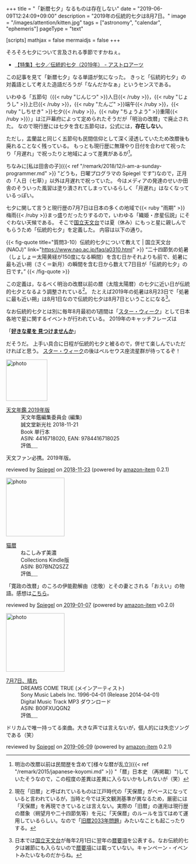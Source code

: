 +++
title = "「新暦七夕」なるものは存在しない"
date =  "2019-06-09T12:24:09+09:00"
description = "2019年の伝統的七夕は8月7日。"
image = "/images/attention/kitten.jpg"
tags = ["astronomy", "calendar", "ephemeris"]
pageType = "text"

[scripts]
  mathjax = false
  mermaidjs = false
+++

そろそろ七夕について言及される季節ですかねぇ。

- [【特集】七夕／伝統的七夕（2019年） - アストロアーツ](http://www.astroarts.co.jp/special/2019tanabata/index-j.shtml)

この記事を見て「新暦七夕」なる単語が気になった。
きっと「伝統的七夕」の対義語として考えた造語だろうが「なんだかなぁ」というセンスである。

いわゆる「五節句（{{< ruby "じんじつ" >}}人日{{< /ruby >}}，{{< ruby "じょうし" >}}上巳{{< /ruby >}}，{{< ruby "たんご" >}}端午{{< /ruby >}}，{{< ruby "しちせき" >}}七夕{{< /ruby >}}，{{< ruby "ちょうよう" >}}重陽{{< /ruby >}}）」は江戸幕府によって定められたそうだが「明治の改暦」で廃止された。
なので現行歴には七夕を含む五節句は，公式には，**存在しない**。

ただし，盂蘭盆と同じく五節句も民間信仰として深く浸透していたため改暦後も廃れることなく残っている。
もっとも現行歴に無理やり日付を合わせて祝ったり「月遅れ」で祝ったりと地域によって差異があるが[^ep1]。

ちなみに[私は田舎の子]({{< ref "/remark/2018/12/i-am-a-sunday-programmer.md" >}} "どうも，日曜プログラマの Spiegel です")なので，正月の「人日（七草）」以外は月遅れで祝っていた。
今はメディアの発達のせいか田舎のそういった風習は塗り潰されてしまっているらしく「月遅れ」はなくなっているっぽい。

[^ep1]: 明治の改暦以前は民間歴を含めて[様々な暦が乱立]({{< ref "/remark/2015/japanese-koyomi.md" >}} "「暦」日本史 （再掲載）")していたそうなので，この程度の差異は差異に入らないかもしれないが（笑）

七夕に関して言うと現行歴の7月7日は日本の多くの地域で{{< ruby "雨期" >}}梅雨{{< /ruby >}}まっ盛りだったりするので，いわゆる「織姫・彦星伝説」にそぐわない天候である。
そこで[国立天文台]では夏（休み）にもっと星に親しんでもらうため「伝統的七夕」を定義した。
内容は以下の通り。

{{< fig-quote title="質問3-10）伝統的七夕について教えて | 国立天文台(NAOJ)" link="https://www.nao.ac.jp/faq/a0310.html" >}}
<q>二十四節気の処暑（しょしょ＝太陽黄経が150度になる瞬間）を含む日かそれよりも前で、処暑に最も近い朔（さく＝新月）の瞬間を含む日から数えて7日目が「伝統的七夕」の日です。</q>
{{< /fig-quote >}}

この定義は，なるべく明治の改暦以前の暦（太陰太陽暦）の七夕に近い日が伝統的七夕となるよう調整されている[^oc1]。
たとえば2019年の処暑は8月23日で「処暑に最も近い朔」は8月1日なので伝統的七夕は8月7日ということになる[^ep2]。

[^oc1]: 現在「旧暦」と呼ばれているものは江戸時代の「天保暦」がベースになっていると言われているが，当時と今では天文観測基準が異なるため，厳密には「天保暦」を再現できているとは言えない。実際の「旧暦」の運用は現行歴の暦象（朔望月や二十四節気等）を元に「天保暦」のルールを当てはめて運用しているらしい。なので「[旧暦2033年問題](https://eco.mtk.nao.ac.jp/koyomi/topics/html/topics2014.html "旧暦2033年問題について - 国立天文台暦計算室")」みたいなことも起こったりする。
[^ep2]: 日本では[国立天文台]が毎年2月1日に翌年の[暦要項]を公表する。なお伝統的七夕は雑節にも入らないので[暦要項]には載っていない。キャンペーン・イベントみたいなものだからね。

なお伝統的七夕とは別に毎年8月最初の1週間は「[スター・ウィーク]」として日本各地で星に関するイベントが行われている。
2019年のキャッチフレーズは

「**[好きな星を 見つけませんか](http://sw2016.sblo.jp/article/185854916.html "2019年 キャッチコピー決定: STARWEEK 2016-2019")**」

だそうだ。
上手い具合に日程が伝統的七夕と被るので，併せて楽しんでいただければと思う。
[スター・ウィーク]の後はペルセウス座流星群が待ってるぞ！

[国立天文台]: https://www.nao.ac.jp/ "国立天文台(NAOJ)"
[スター・ウィーク]: http://www.starweek.jp/ "STARWEEK"
[暦要項]: http://eco.mtk.nao.ac.jp/koyomi/yoko/ "暦要項 - 国立天文台暦計算室"

<div class="hreview">
  <div class="photo"><a class="item url" href="https://www.amazon.co.jp/%E5%A4%A9%E6%96%87%E5%B9%B4%E9%91%91-2019%E5%B9%B4%E7%89%88-%E5%A4%A9%E6%96%87%E5%B9%B4%E9%91%91%E7%B7%A8%E9%9B%86%E5%A7%94%E5%93%A1%E4%BC%9A/dp/4416718020?SubscriptionId=AKIAJYVUJ3DMTLAECTHA&tag=baldandersinf-22&linkCode=xm2&camp=2025&creative=165953&creativeASIN=4416718020"><img src="https://images-fe.ssl-images-amazon.com/images/I/41qe16Zl-7L._SL160_.jpg" width="113" alt="photo"></a></div>
  <dl class="fn">
    <dt><a href="https://www.amazon.co.jp/%E5%A4%A9%E6%96%87%E5%B9%B4%E9%91%91-2019%E5%B9%B4%E7%89%88-%E5%A4%A9%E6%96%87%E5%B9%B4%E9%91%91%E7%B7%A8%E9%9B%86%E5%A7%94%E5%93%A1%E4%BC%9A/dp/4416718020?SubscriptionId=AKIAJYVUJ3DMTLAECTHA&tag=baldandersinf-22&linkCode=xm2&camp=2025&creative=165953&creativeASIN=4416718020">天文年鑑 2019年版</a></dt>
	<dd>天文年鑑編集委員会 (編集)</dd>
    <dd>誠文堂新光社 2018-11-21</dd>
    <dd>Book 単行本</dd>
    <dd>ASIN: 4416718020, EAN: 9784416718025</dd>
    <dd>評価<abbr class="rating fa-sm" title="5">&nbsp;<i class="fas fa-star"></i>&nbsp;<i class="fas fa-star"></i>&nbsp;<i class="fas fa-star"></i>&nbsp;<i class="fas fa-star"></i>&nbsp;<i class="fas fa-star"></i></abbr></dd>
  </dl>
  <p class="description">天文ファン必携。2019年版。</p>
  <p class="powered-by" >reviewed by <a href='#maker' class='reviewer'>Spiegel</a> on <abbr class="dtreviewed" title="2018-11-23">2018-11-23</abbr> (powered by <a href="https://github.com/spiegel-im-spiegel/amazon-item" >amazon-item</a> 0.2.1)</p>
</div>

<div class="hreview">
  <div class="photo"><a class="item url" href="https://www.amazon.co.jp/%E7%8C%AB%E6%9A%A6/dp/B07BNZQSZZ?SubscriptionId=AKIAJYVUJ3DMTLAECTHA&tag=baldandersinf-22&linkCode=xm2&camp=2025&creative=165953&creativeASIN=B07BNZQSZZ"><img src="https://images-fe.ssl-images-amazon.com/images/I/61fCTlgexuL._SL160_.jpg" width="160" alt="photo"></a></div>
  <dl class="fn">
    <dt><a href="https://www.amazon.co.jp/%E7%8C%AB%E6%9A%A6/dp/B07BNZQSZZ?SubscriptionId=AKIAJYVUJ3DMTLAECTHA&tag=baldandersinf-22&linkCode=xm2&camp=2025&creative=165953&creativeASIN=B07BNZQSZZ">猫暦</a></dt>
	<dd>ねこしみず美濃</dd>
    <dd></dd>
    <dd>Collections Kindle版</dd>
    <dd>ASIN: B07BNZQSZZ</dd>
    <dd>評価<abbr class="rating fa-sm" title="5">&nbsp;<i class="fas fa-star"></i>&nbsp;<i class="fas fa-star"></i>&nbsp;<i class="fas fa-star"></i>&nbsp;<i class="fas fa-star"></i>&nbsp;<i class="fas fa-star"></i></abbr></dd>
  </dl>
  <p class="description">「寛政の改暦」のころの伊能勘解由（忠敬）とその妻とされる「おえい」の物語。感想は<a href="https://text.baldanders.info/remark/2016/05/nekoyomi/">こちら</a>。</p>
  <p class="powered-by" >reviewed by <a href='#maker' class='reviewer'>Spiegel</a> on <abbr class="dtreviewed" title="2019-01-07">2019-01-07</abbr> (powered by <a href="https://github.com/spiegel-im-spiegel/amazon-item" >amazon-item</a> v0.2.0)</p>
</div>

<div class="hreview">
  <div class="photo"><a class="item url" href="https://www.amazon.co.jp/7%E6%9C%887%E6%97%A5%E3%80%81%E6%99%B4%E3%82%8C/dp/B00FXUQGN2?SubscriptionId=AKIAJYVUJ3DMTLAECTHA&tag=baldandersinf-22&linkCode=xm2&camp=2025&creative=165953&creativeASIN=B00FXUQGN2"><img src="https://images-fe.ssl-images-amazon.com/images/I/51dNfFm5xHL._SL160_.jpg" width="160" alt="photo"></a></div>
  <dl class="fn">
    <dt><a href="https://www.amazon.co.jp/7%E6%9C%887%E6%97%A5%E3%80%81%E6%99%B4%E3%82%8C/dp/B00FXUQGN2?SubscriptionId=AKIAJYVUJ3DMTLAECTHA&tag=baldandersinf-22&linkCode=xm2&camp=2025&creative=165953&creativeASIN=B00FXUQGN2">7月7日、晴れ</a></dt>
	<dd>DREAMS COME TRUE (メインアーティスト)</dd>
    <dd>Sony Music Labels Inc. 1996-04-01 (Release 2014-04-01)</dd>
    <dd>Digital Music Track MP3 ダウンロード</dd>
    <dd>ASIN: B00FXUQGN2</dd>
    <dd>評価<abbr class="rating fa-sm" title="4">&nbsp;<i class="fas fa-star"></i>&nbsp;<i class="fas fa-star"></i>&nbsp;<i class="fas fa-star"></i>&nbsp;<i class="fas fa-star"></i>&nbsp;<i class="far fa-star"></i></abbr></dd>
  </dl>
  <p class="description">ドリカムで唯一持ってる楽曲。大きな声では言えないが，個人的には失恋ソングである（笑）</p>
  <p class="powered-by" >reviewed by <a href='#maker' class='reviewer'>Spiegel</a> on <abbr class="dtreviewed" title="2019-06-09">2019-06-09</abbr> (powered by <a href="https://github.com/spiegel-im-spiegel/amazon-item" >amazon-item</a> 0.2.1)</p>
</div>
